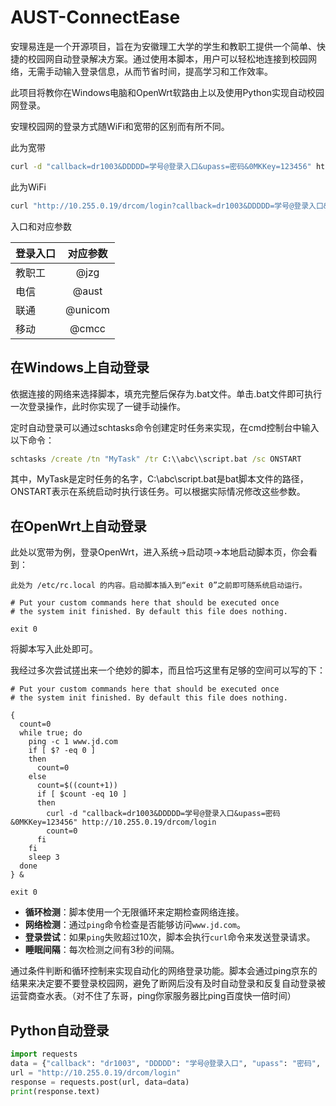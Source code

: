 # AUST-ConnectEase

安理易连是一个开源项目，旨在为安徽理工大学的学生和教职工提供一个简单、快捷的校园网自动登录解决方案。通过使用本脚本，用户可以轻松地连接到校园网络，无需手动输入登录信息，从而节省时间，提高学习和工作效率。

此项目将教你在Windows电脑和OpenWrt软路由上以及使用Python实现自动校园网登录。

安理校园网的登录方式随WiFi和宽带的区别而有所不同。

此为宽带

```sh
curl -d "callback=dr1003&DDDDD=学号@登录入口&upass=密码&0MKKey=123456" http://10.255.0.19/drcom/login
```

此为WiFi

```cmd
curl "http://10.255.0.19/drcom/login?callback=dr1003&DDDDD=学号@登录入口&upass=密码&0MKKey=123456"
```

入口和对应参数

| 登录入口 | 对应参数 |
| -------- | :------: |
| 教职工   |   @jzg   |
| 电信     |  @aust   |
| 联通     | @unicom  |
| 移动     |  @cmcc   |

## 在Windows上自动登录

依据连接的网络来选择脚本，填充完整后保存为.bat文件。单击.bat文件即可执行一次登录操作，此时你实现了一键手动操作。

定时自动登录可以通过schtasks命令创建定时任务来实现，在cmd控制台中输入以下命令：

```cmd
schtasks /create /tn "MyTask" /tr C:\\abc\\script.bat /sc ONSTART
```

其中，MyTask是定时任务的名字，C:\\abc\\script.bat是bat脚本文件的路径，ONSTART表示在系统启动时执行该任务。可以根据实际情况修改这些参数。

## 在OpenWrt上自动登录

此处以宽带为例，登录OpenWrt，进入系统->启动项->本地启动脚本页，你会看到：

```shell
此处为 /etc/rc.local 的内容。启动脚本插入到“exit 0”之前即可随系统启动运行。

# Put your custom commands here that should be executed once
# the system init finished. By default this file does nothing.

exit 0
```

将脚本写入此处即可。

我经过多次尝试搓出来一个绝妙的脚本，而且恰巧这里有足够的空间可以写的下：

```shell
# Put your custom commands here that should be executed once
# the system init finished. By default this file does nothing.

{
  count=0
  while true; do
    ping -c 1 www.jd.com
    if [ $? -eq 0 ]
    then
      count=0
    else
      count=$((count+1))
      if [ $count -eq 10 ]
      then
        curl -d "callback=dr1003&DDDDD=学号@登录入口&upass=密码&0MKKey=123456" http://10.255.0.19/drcom/login
        count=0
      fi
    fi
    sleep 3
  done
} &

exit 0
```

- **循环检测**：脚本使用一个无限循环来定期检查网络连接。
- **网络检测**：通过`ping`命令检查是否能够访问`www.jd.com`。
- **登录尝试**：如果`ping`失败超过10次，脚本会执行`curl`命令来发送登录请求。
- **睡眠间隔**：每次检测之间有3秒的间隔。

通过条件判断和循环控制来实现自动化的网络登录功能。脚本会通过ping京东的结果来决定要不要登录校园网，避免了断网后没有及时自动登录和反复自动登录被运营商查水表。（对不住了东哥，ping你家服务器比ping百度快一倍时间）

## Python自动登录

```python
import requests
data = {"callback": "dr1003", "DDDDD": "学号@登录入口", "upass": "密码", "0MKKey": "123456"}
url = "http://10.255.0.19/drcom/login"
response = requests.post(url, data=data)
print(response.text)
```
